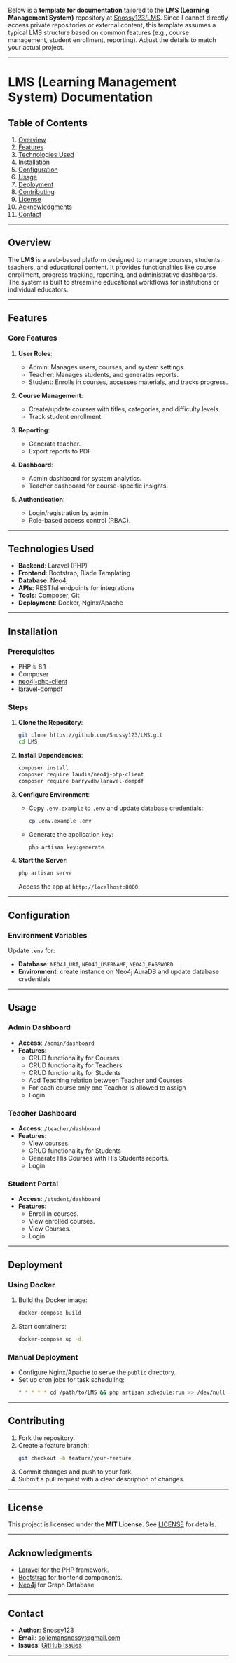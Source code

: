 Below is a **template for documentation** tailored to the **LMS (Learning Management System)** repository at [Snossy123/LMS](https://github.com/Snossy123/LMS). Since I cannot directly access private repositories or external content, this template assumes a typical LMS structure based on common features (e.g., course management, student enrollment, reporting). Adjust the details to match your actual project.

---

# LMS (Learning Management System) Documentation

## Table of Contents
1. [Overview](#overview)
2. [Features](#features)
3. [Technologies Used](#technologies-used)
4. [Installation](#installation)
5. [Configuration](#configuration)
6. [Usage](#usage)
7. [Deployment](#deployment)
8. [Contributing](#contributing)
9. [License](#license)
10. [Acknowledgments](#acknowledgments)
11. [Contact](#contact)

---

## Overview
The **LMS** is a web-based platform designed to manage courses, students, teachers, and educational content. It provides functionalities like course enrollment, progress tracking, reporting, and administrative dashboards. The system is built to streamline educational workflows for institutions or individual educators.

---

## Features
### Core Features
1. **User Roles**:
   - Admin: Manages users, courses, and system settings.
   - Teacher: Manages students, and generates reports.
   - Student: Enrolls in courses, accesses materials, and tracks progress.

2. **Course Management**:
   - Create/update courses with titles, categories, and difficulty levels.
   - Track student enrollment.

3. **Reporting**:
   - Generate teacher.
   - Export reports to PDF.

4. **Dashboard**:
   - Admin dashboard for system analytics.
   - Teacher dashboard for course-specific insights.

5. **Authentication**:
   - Login/registration by admin.
   - Role-based access control (RBAC).

---

## Technologies Used
- **Backend**: Laravel (PHP)
- **Frontend**: Bootstrap, Blade Templating
- **Database**: Neo4j
- **APIs**: RESTful endpoints for integrations
- **Tools**: Composer, Git
- **Deployment**: Docker, Nginx/Apache

---

## Installation
### Prerequisites
- PHP ≥ 8.1
- Composer
- [neo4j-php-client](https://github.com/neo4j-php/neo4j-php-client)
- laravel-dompdf

### Steps
1. **Clone the Repository**:
   ```bash
   git clone https://github.com/Snossy123/LMS.git
   cd LMS
   ```

2. **Install Dependencies**:
   ```bash
   composer install
   composer require laudis/neo4j-php-client
   composer require barryvdh/laravel-dompdf
   ```

3. **Configure Environment**:
   - Copy `.env.example` to `.env` and update database credentials:
     ```bash
     cp .env.example .env
     ```
   - Generate the application key:
     ```bash
     php artisan key:generate
     ```

6. **Start the Server**:
   ```bash
   php artisan serve
   ```
   Access the app at `http://localhost:8000`.

---

## Configuration
### Environment Variables
Update `.env` for:
- **Database**: `NEO4J_URI`, `NEO4J_USERNAME`, `NEO4J_PASSWORD`
- **Environment**: create instance on Neo4j AuraDB and update database credentials
---

## Usage
### Admin Dashboard
- **Access**: `/admin/dashboard`
- **Features**:
  - CRUD functionality for Courses
  - CRUD functionality for Teachers
  - CRUD functionality for Students
  - Add Teaching relation between Teacher and Courses
  - For each course only one Teacher is allowed to assign
  - Login 

### Teacher Dashboard
- **Access**: `/teacher/dashboard`
- **Features**:
  - View courses.
  - CRUD functionality for Students
  - Generate His Courses with His Students reports.
  - Login

### Student Portal
- **Access**: `/student/dashboard`
- **Features**:
  - Enroll in courses.
  - View enrolled courses.
  - View Courses.
  - Login

---

## Deployment
### Using Docker
1. Build the Docker image:
   ```bash
   docker-compose build
   ```
2. Start containers:
   ```bash
   docker-compose up -d
   ```

### Manual Deployment
- Configure Nginx/Apache to serve the `public` directory.
- Set up cron jobs for task scheduling:
  ```bash
  * * * * * cd /path/to/LMS && php artisan schedule:run >> /dev/null 2>&1
  ```

---

## Contributing
1. Fork the repository.
2. Create a feature branch:
   ```bash
   git checkout -b feature/your-feature
   ```
3. Commit changes and push to your fork.
4. Submit a pull request with a clear description of changes.

---

## License
This project is licensed under the **MIT License**. See [LICENSE](LICENSE) for details.

---

## Acknowledgments
- [Laravel](https://laravel.com/) for the PHP framework.
- [Bootstrap](https://getbootstrap.com/) for frontend components.
- [Neo4j](https://neo4j.com/docs/cypher-manual/current/introduction/) for Graph Database

---

## Contact
- **Author**: Snossy123
- **Email**: soliemansnossy@gmail.com
- **Issues**: [GitHub Issues](https://github.com/Snossy123/LMS/issues)

---
